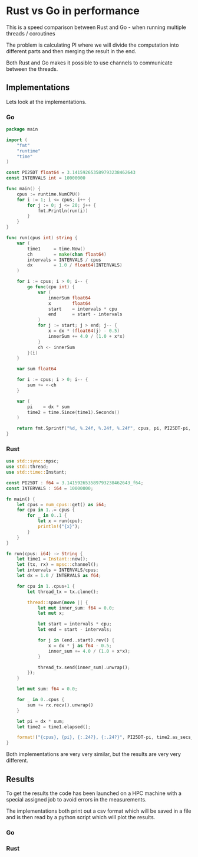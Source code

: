 # Rust vs Go in performance

This is a speed comparison between Rust and Go - when running multiple threads / coroutines 

The problem is calculating PI where we will divide the computation into different parts and then merging the result in the end.

Both Rust and Go makes it possible to use channels to communicate between the threads.

## Implementations

Lets look at the implementations.

### Go

```go
package main

import (
	"fmt"
	"runtime"
	"time"
)

const PI25DT float64 = 3.141592653589793238462643
const INTERVALS int = 10000000

func main() {
	cpus := runtime.NumCPU()
	for i := 1; i <= cpus; i++ {
		for j := 0; j <= 20; j++ {
			fmt.Println(run(i))
		}
	}
}

func run(cpus int) string {
	var (
		time1     = time.Now()
		ch        = make(chan float64)
		intervals = INTERVALS / cpus
		dx        = 1.0 / float64(INTERVALS)
	)

	for i := cpus; i > 0; i-- {
		go func(cpu int) {
			var (
				innerSum float64
				x        float64
				start    = intervals * cpu
				end      = start - intervals
			)
			for j := start; j > end; j-- {
				x = dx * (float64(j) - 0.5)
				innerSum += 4.0 / (1.0 + x*x)
			}
			ch <- innerSum
		}(i)
	}

	var sum float64

	for i := cpus; i > 0; i-- {
		sum += <-ch
	}

	var (
		pi    = dx * sum
		time2 = time.Since(time1).Seconds()
	)

	return fmt.Sprintf("%d, %.24f, %.24f, %.24f", cpus, pi, PI25DT-pi, time2)
}
```

### Rust

```rust
use std::sync::mpsc;
use std::thread;
use std::time::Instant;

const PI25DT : f64 = 3.141592653589793238462643_f64;
const INTERVALS : i64 = 10000000;

fn main() {
    let cpus = num_cpus::get() as i64;
    for cpu in 1..= cpus {
        for _ in 0..1 {
            let x = run(cpu);
            println!("{x}");
        }
    }
}

fn run(cpus: i64) -> String {
    let time1 = Instant::now();
    let (tx, rx) = mpsc::channel();
    let intervals = INTERVALS/cpus;
    let dx = 1.0 / INTERVALS as f64;

    for cpu in 1..cpus+1 {
        let thread_tx = tx.clone();

        thread::spawn(move || {
            let mut inner_sum: f64 = 0.0;
            let mut x;

            let start = intervals * cpu;
            let end = start - intervals;

            for j in (end..start).rev() {
                x = dx * j as f64 - 0.5;
                inner_sum += 4.0 / (1.0 + x*x);
            }

            thread_tx.send(inner_sum).unwrap();
        });
    }

    let mut sum: f64 = 0.0;

    for _ in 0..cpus {
        sum += rx.recv().unwrap()
    }

    let pi = dx * sum;
    let time2 = time1.elapsed();

    format!("{cpus}, {pi}, {:.24?}, {:.24?}", PI25DT-pi, time2.as_secs_f64())
}
```

Both implementations are very very similar, but the results are very very different.

## Results

To get the results the code has been launched on a HPC machine with a special assigned job to avoid errors in the measurements.

The implementations both print out a csv format which will be saved in a file and is then read by a python script which will plot the results.

### Go

### Rust

